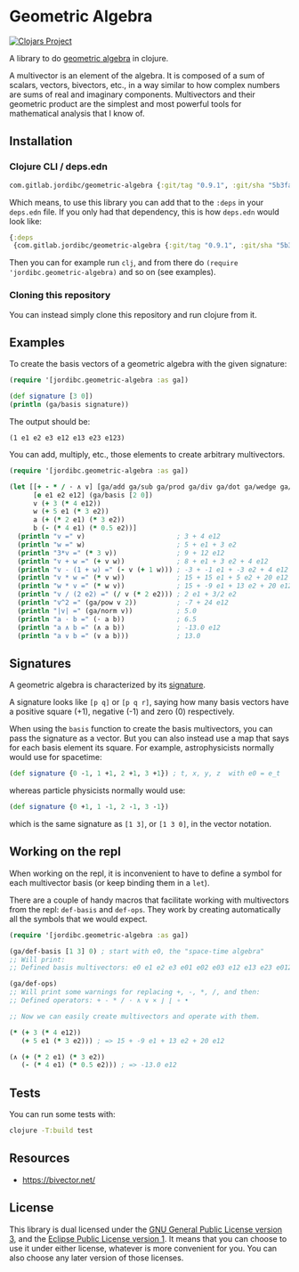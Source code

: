 # Geometric Algebra

[![Clojars Project](https://img.shields.io/clojars/v/net.clojars.jordibc/geometric-algebra.svg)](https://clojars.org/net.clojars.jordibc/geometric-algebra)

A library to do [geometric
algebra](https://en.wikipedia.org/wiki/Geometric_algebra) in clojure.

A multivector is an element of the algebra. It is composed of a sum of
scalars, vectors, bivectors, etc., in a way similar to how complex
numbers are sums of real and imaginary components. Multivectors and
their geometric product are the simplest and most powerful tools for
mathematical analysis that I know of.


## Installation

### Clojure CLI / deps.edn

```clojure
com.gitlab.jordibc/geometric-algebra {:git/tag "0.9.1", :git/sha "5b3fa4a"}
```

Which means, to use this library you can add that to the `:deps` in
your `deps.edn` file. If you only had that dependency, this is how
`deps.edn` would look like:

```clojure
{:deps
 {com.gitlab.jordibc/geometric-algebra {:git/tag "0.9.1", :git/sha "5b3fa4a"}}}
```

Then you can for example run `clj`, and from there do `(require
'jordibc.geometric-algebra)` and so on (see examples).


### Cloning this repository

You can instead simply clone this repository and run clojure from it.


## Examples

To create the basis vectors of a geometric algebra with the given signature:

```clojure
(require '[jordibc.geometric-algebra :as ga])

(def signature [3 0])
(println (ga/basis signature))
```

The output should be:

```
(1 e1 e2 e3 e12 e13 e23 e123)
```

You can add, multiply, etc., those elements to create arbitrary
multivectors.

```clojure
(require '[jordibc.geometric-algebra :as ga])

(let [[+ - * / · ∧ ∨] [ga/add ga/sub ga/prod ga/div ga/dot ga/wedge ga/antiwedge]
      [e e1 e2 e12] (ga/basis [2 0])
      v (+ 3 (* 4 e12))
      w (+ 5 e1 (* 3 e2))
      a (+ (* 2 e1) (* 3 e2))
      b (- (* 4 e1) (* 0.5 e2))]
  (println "v =" v)                       ; 3 + 4 e12
  (println "w =" w)                       ; 5 + e1 + 3 e2
  (println "3*v =" (* 3 v))               ; 9 + 12 e12
  (println "v + w =" (+ v w))             ; 8 + e1 + 3 e2 + 4 e12
  (println "v - (1 + w) =" (- v (+ 1 w))) ; -3 + -1 e1 + -3 e2 + 4 e12
  (println "v * w =" (* v w))             ; 15 + 15 e1 + 5 e2 + 20 e12
  (println "w * v =" (* w v))             ; 15 + -9 e1 + 13 e2 + 20 e12
  (println "v / (2 e2) =" (/ v (* 2 e2))) ; 2 e1 + 3/2 e2
  (println "v^2 =" (ga/pow v 2))          ; -7 + 24 e12
  (println "|v| =" (ga/norm v))           ; 5.0
  (println "a · b =" (· a b))             ; 6.5
  (println "a ∧ b =" (∧ a b))             ; -13.0 e12
  (println "a ∨ b =" (∨ a b)))            ; 13.0
```


## Signatures

A geometric algebra is characterized by its
[signature](https://en.wikipedia.org/wiki/Metric_signature).

A signature looks like `[p q]` or `[p q r]`, saying how many basis
vectors have a positive square (+1), negative (-1) and zero (0)
respectively.

When using the `basis` function to create the basis multivectors, you
can pass the signature as a vector. But you can also instead use a map
that says for each basis element its square. For example,
astrophysicists normally would use for spacetime:

```clojure
(def signature {0 -1, 1 +1, 2 +1, 3 +1}) ; t, x, y, z  with e0 = e_t
```

whereas particle physicists normally would use:

```clojure
(def signature {0 +1, 1 -1, 2 -1, 3 -1})
```

which is the same signature as `[1 3]`, or `[1 3 0]`, in the vector
notation.


## Working on the repl

When working on the repl, it is inconvenient to have to define a
symbol for each multivector basis (or keep binding them in a `let`).

There are a couple of handy macros that facilitate working with
multivectors from the repl: `def-basis` and `def-ops`. They work by
creating automatically all the symbols that we would expect.

```clojure
(require '[jordibc.geometric-algebra :as ga])

(ga/def-basis [1 3] 0) ; start with e0, the "space-time algebra"
;; Will print:
;; Defined basis multivectors: e0 e1 e2 e3 e01 e02 e03 e12 e13 e23 e012 e013 e023 e123 e0123

(ga/def-ops)
;; Will print some warnings for replacing +, -, *, /, and then:
;; Defined operators: + - * / · ∧ ∨ × ⌋ ⌊ ∘ •

;; Now we can easily create multivectors and operate with them.

(* (+ 3 (* 4 e12))
   (+ 5 e1 (* 3 e2))) ; => 15 + -9 e1 + 13 e2 + 20 e12

(∧ (+ (* 2 e1) (* 3 e2))
   (- (* 4 e1) (* 0.5 e2))) ; => -13.0 e12
```


## Tests

You can run some tests with:

```sh
clojure -T:build test
```


## Resources

* https://bivector.net/


## License

This library is dual licensed under the [GNU General Public License
version 3](license-gpl-3.0.md), and the [Eclipse Public License
version 1](license-epl-v1.0.md). It means that you can choose to use
it under either license, whatever is more convenient for you. You can
also choose any later version of those licenses.
